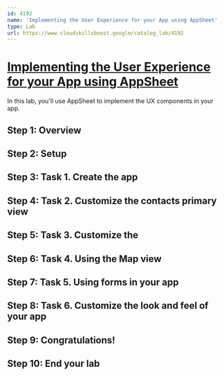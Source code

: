 ```yaml
---
id: 4192
name: 'Implementing the User Experience for your App using AppSheet'
type: Lab
url: https://www.cloudskillsboost.google/catalog_lab/4192
---
```


# [Implementing the User Experience for your App using AppSheet](https://www.cloudskillsboost.google/catalog_lab/4192)

In this lab, you'll use AppSheet to implement the UX components in your app.

## Step 1: Overview

## Step 2: Setup

## Step 3: Task 1. Create the app

## Step 4: Task 2. Customize the contacts primary view

## Step 5: Task 3. Customize the

## Step 6: Task 4. Using the Map view

## Step 7: Task 5. Using forms in your app

## Step 8: Task 6. Customize the look and feel of your app

## Step 9: Congratulations!

## Step 10: End your lab
